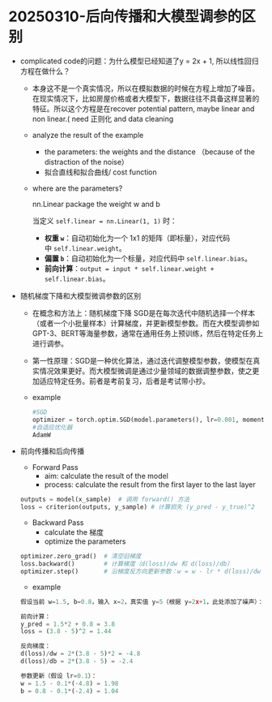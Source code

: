 # 20250310-后向传播和大模型调参的区别

- complicated code的问题：为什么模型已经知道了y = 2x + 1, 所以线性回归方程在做什么？
    - 本身这不是一个真实情况，所以在模拟数据的时候在方程上增加了噪音。在现实情况下，比如房屋价格或者大模型下，数据往往不具备这样显著的特征。所以这个方程是在recover potential pattern, maybe linear and non linear.( need 正则化 and data cleaning
    - analyze the result of the example
        - the parameters: the weights and the distance （because of the distraction of the noise）
        - 拟合直线和拟合曲线/ cost function
    - where are the parameters?
        
        nn.Linear package the weight w and b 
        
        当定义 `self.linear = nn.Linear(1, 1)` 时：
        
        - **权重 `w`**：自动初始化为一个 1x1 的矩阵（即标量），对应代码中 `self.linear.weight`。
        - **偏置 `b`**：自动初始化为一个标量，对应代码中 `self.linear.bias`。
        - **前向计算**：`output = input * self.linear.weight + self.linear.bias`。
        
- 随机梯度下降和大模型微调参数的区别
    - 在概念和方法上：随机梯度下降 SGD是在每次迭代中随机选择一个样本（或者一个小批量样本）计算梯度，并更新模型参数。而在大模型调参如GPT-3、BERT等海量参数，通常在通用任务上预训练，然后在特定任务上进行调参。
    - 第一性原理：SGD是一种优化算法，通过迭代调整模型参数，使模型在真实情况效果更好。而大模型微调是通过少量领域的数据调整参数，使之更加适应特定任务。前者是考前复习，后者是考试带小抄。
    - example
        
        ```python
        #SGD
        optimizer = torch.optim.SGD(model.parameters(), lr=0.001, momentum=0.9)
        #自适应优化器
        AdamW
        ```
        
- 前向传播和后向传播
    - Forward Pass
        - aim: calculate the result of the model
        - process: calculate the result from the first layer to the last layer
    
    ```python
    outputs = model(x_sample)  # 调用 forward() 方法
    loss = criterion(outputs, y_sample) # 计算损失 (y_pred - y_true)^2
    
    ```
    
    - Backward Pass
        - calculate the 梯度
        - optimize the parameters
    
    ```python
    optimizer.zero_grad()  # 清空旧梯度
    loss.backward()        # 计算梯度（d(loss)/dw 和 d(loss)/db）
    optimizer.step()       # 沿梯度反方向更新参数：w = w - lr * d(loss)/dw
    ```
    
    - example
    
    ```python
    假设当前 w=1.5, b=0.8，输入 x=2，真实值 y=5（根据 y=2x+1，此处添加了噪声）：
    
    前向计算：
    y_pred = 1.5*2 + 0.8 = 3.8
    loss = (3.8 - 5)^2 = 1.44
    
    反向梯度：
    d(loss)/dw = 2*(3.8 - 5)*2 = -4.8
    d(loss)/db = 2*(3.8 - 5) = -2.4
    
    参数更新（假设 lr=0.1）：
    w = 1.5 - 0.1*(-4.8) = 1.98
    b = 0.8 - 0.1*(-2.4) = 1.04
    ```
